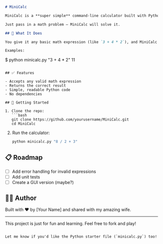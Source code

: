 ```markdown
# MiniCalc

MiniCalc is a **super simple** command-line calculator built with Python.

Just pass in a math problem — MiniCalc will solve it.

## 🧠 What It Does

You give it any basic math expression (like `3 + 4 * 2`), and MiniCalc solves it using Python’s built-in math capabilities.

Examples:
```

\$ python minicalc.py "3 + 4 \* 2"
11

````

## ✅ Features

- Accepts any valid math expression
- Returns the correct result
- Simple, readable Python code
- No dependencies

## 🚀 Getting Started

1. Clone the repo:
   ```bash
   git clone https://github.com/yourusername/MiniCalc.git
   cd MiniCalc
````

2. Run the calculator:

   ```bash
   python minicalc.py "8 / 2 + 3"
   ```

## 📋 Roadmap

* [ ] Add error handling for invalid expressions
* [ ] Add unit tests
* [ ] Create a GUI version (maybe?)

## 👨‍💻 Author

Built with ❤️ by \[Your Name] and shared with my amazing wife.

---

This project is just for fun and learning. Feel free to fork and play!

```

Let me know if you'd like the Python starter file (`minicalc.py`) too!
```
